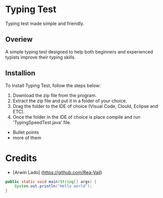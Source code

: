 # Typing Test
Typing test made simple and friendly.

## Overiew
A simple typing test designed to help both beginners and experienced typists improve their typing skills.


## Installion

To Install Typing Test, follow the steps below:

1. Download the zip file from the program. 
1. Extract the zip file and put it in a folder of your choice.
1. Drag the folder to the IDE of choice (Visual Code, Clould, Eclipse and ETC).
1. Once the folder in the IDE of choice is place compile and run 'TypingSpeedTest.java' file.

- Bullet points
- more of them

# Credits
- [Arwin Lado] (https://github.com/Rea-Vail)


```java
public static void main(String[] args) {
    System.out.println("Hello world");
} 
```